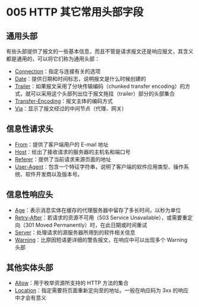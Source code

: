 # 005 HTTP 其它常用头部字段

## 通用头部

有些头部提供了报文的一些基本信息，而且不管是请求报文还是响应报文，其含义都是通用的，可以将它们称为通用头部：

* [Connection](https://developer.mozilla.org/zh-CN/docs/Web/HTTP/Headers/Connection)：指定与连接有关的选项
* [Date](https://developer.mozilla.org/zh-CN/docs/Web/HTTP/Headers/Date)：提供日期和时间标志，说明报文是什么时候创建的
* [Trailer](https://developer.mozilla.org/zh-CN/docs/Web/HTTP/Headers/Trailer)：如果报文采用了分块传输编码（chunked transfer encoding）的方式，就可以采用这个头部列出位于报文拖挂（trailer）部分的头部集合
* [Transfer-Encoding](https://developer.mozilla.org/zh-CN/docs/Web/HTTP/Headers/Transfer-Encoding)：报文主体的编码方式
* [Via](https://developer.mozilla.org/zh-CN/docs/Web/HTTP/Headers/Via)：显示了报文经过的中间节点（代理、网关）

## 信息性请求头

* [From](https://developer.mozilla.org/zh-CN/docs/Web/HTTP/Headers/From)：提供了客户端用户的 E-mail 地址
* [Host](https://developer.mozilla.org/zh-CN/docs/Web/HTTP/Headers/Host)：给出了接收请求的服务器的主机名和端口号
* [Referer](https://developer.mozilla.org/zh-CN/docs/Web/HTTP/Headers/Referer)：提供了当前请求来源页面的地址
* [User-Agent](https://developer.mozilla.org/zh-CN/docs/Web/HTTP/Headers/User-Agent)：包含一个特征字符串，说明了客户端的软件应用类型、操作系统、软件开发商以及版本号。

## 信息性响应头

* [Age](https://developer.mozilla.org/zh-CN/docs/Web/HTTP/Headers/Age)：表示消息实体在缓存的代理服务器中留存了多长时间，以秒为单位
* [Retry-After](https://developer.mozilla.org/zh-CN/docs/Web/HTTP/Headers/Retry-After)：若请求的资源不可用（503 Service Unavailable），或需要重定向（301 Moved Permanently）时，在此日期或时间重试
* [Server](https://developer.mozilla.org/zh-CN/docs/Web/HTTP/Headers/Server)：处理请求的源服务器所用到的软件相关信息
* [Warning](https://developer.mozilla.org/zh-CN/docs/Web/HTTP/Headers/Warning)：比原因短语更详细的警告报文，在响应中可以出现多个 Warning 头部

## 其他实体头部

* [Allow](https://developer.mozilla.org/zh-CN/docs/Web/HTTP/Headers/Allow)：用于枚举资源所支持的 HTTP 方法的集合
* [Location](https://developer.mozilla.org/zh-CN/docs/Web/HTTP/Headers/Location)：指定需要将页面重新定向至的地址。一般在响应码为 3xx 的响应中才会有意义
